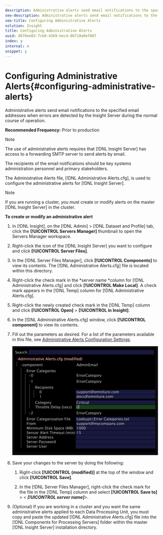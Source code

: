 ```yaml
---
description: Administrative alerts send email notifications to the specified email addresses when errors are detected by the Insight Server during the normal course of operation.
seo-description: Administrative alerts send email notifications to the specified email addresses when errors are detected by the Insight Server during the normal course of operation.
seo-title: Configuring Administrative Alerts
solution: Insight
title: Configuring Administrative Alerts
uuid: d676ee03-7cb8-43b9-bec4-86718a0ef607
index: y
internal: n
snippet: y
---
```


# Configuring Administrative Alerts{#configuring-administrative-alerts}

Administrative alerts send email notifications to the specified email addresses when errors are detected by the Insight Server during the normal course of operation.

 **Recommended Frequency:** Prior to production

>[!NOTE]
>
>The use of administrative alerts requires that [!DNL Insight Server] has access to a forwarding SMTP server to send alerts by email.

The recipients of the email notifications should be key systems administration personnel and primary stakeholders.

The Administrative Alerts file, [!DNL Administrative Alerts.cfg], is used to configure the administrative alerts for [!DNL Insight Server].

>[!NOTE]
>
>If you are running a cluster, you must create or modify alerts on the master [!DNL Insight Server] in the cluster.

**To create or modify an administrative alert** 

1. In [!DNL Insight], on the [!DNL Admin] > [!DNL Dataset and Profile] tab, click the **[!UICONTROL Servers Manager]** thumbnail to open the Servers Manager workspace.
1. Right-click the icon of the [!DNL Insight Server] you want to configure and click **[!UICONTROL Server Files]**.
1. In the [!DNL Server Files Manager], click **[!UICONTROL Components]** to view its contents. The [!DNL Administrative Alerts.cfg] file is located within this directory.
1. Right-click the check mark in the *server name *column for [!DNL Administrative Alerts.cfg] and click **[!UICONTROL Make Local]**. A check mark appears in the [!DNL Temp] column for [!DNL Administrative Alerts.cfg].
1. Right-click the newly created check mark in the [!DNL Temp] column and click **[!UICONTROL Open]** > **[!UICONTROL in Insight]**.
1. In the [!DNL Administrative Alerts.cfg] window, click **[!UICONTROL component]** to view its contents.
1. Fill out the parameters as desired. For a list of the parameters available in this file, see [Administrative Alerts Configuration Settings](../../../home/c-inst-svr/c-cfg-stgs-ref/c-admin-alts-cfg-stgs.md#concept-14c3c3ed797f47c5900ec04cae2fc491).

   ![Step Info](assets/cfg_adminalerts_examplevalues.png)

1. Save your changes to the server by doing the following:

    1. Right-click **[!UICONTROL (modified)]** at the top of the window and click **[!UICONTROL Save]**. 
    
    1. In the [!DNL Server Files Manager], right-click the check mark for the file in the [!DNL Temp] column and select **[!UICONTROL Save to]** > *< **[!UICONTROL server name]**>*.

1. (Optional) If you are working in a cluster and you want the same administrative alerts applied to each Data Processing Unit, you must copy and paste the updated [!DNL Administrative Alerts.cfg] file into the [!DNL Components for Processing Servers] folder within the master [!DNL Insight Server] installation directory.
